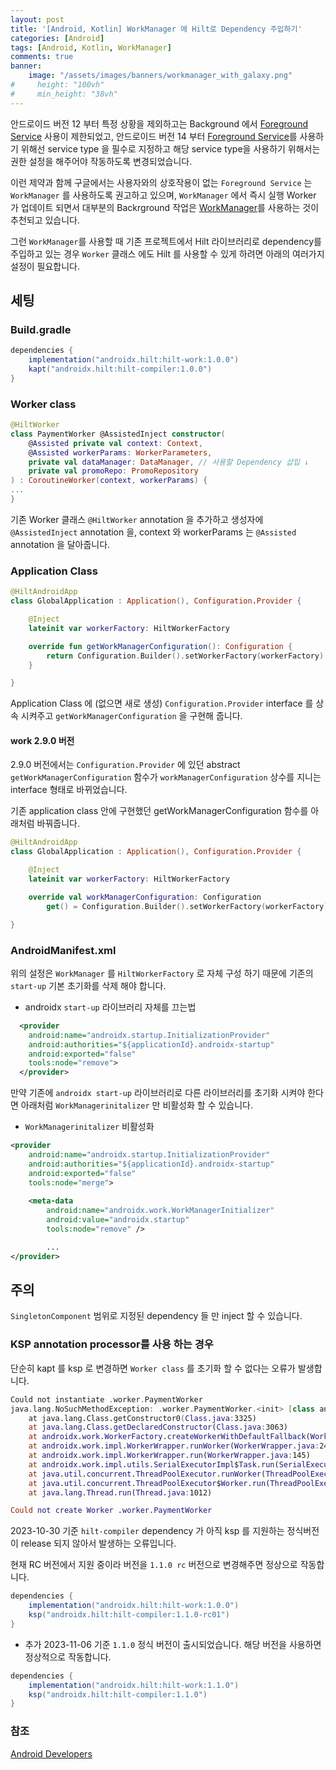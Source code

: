 ```yaml
---
layout: post
title: '[Android, Kotlin] WorkManager 에 Hilt로 Dependency 주입하기'
categories: [Android]
tags: [Android, Kotlin, WorkManager]
comments: true
banner:
    image: "/assets/images/banners/workmanager_with_galaxy.png"
#     height: "100vh"
#     min_height: "38vh"
---
```


안드로이드 버전 12 부터 특정 상황을 제외하고는 Background 에서 [Foreground Service][android12] 사용이 제한되었고, 
안드로이드 버전 14 부터 [Foreground Service][android14]를 사용하기 위해선 service type 을 필수로 지정하고 
해당 service type을 사용하기 위해서는 권한 설정을 해주어야 작동하도록 변경되었습니다.

이런 제약과 함께 구글에서는 사용자와의 상호작용이 없는 `Foreground Service` 는 `WorkManager` 를 사용하도록 권고하고 있으며,
`WorkManager` 에서 즉시 실행 Worker 가 업데이트 되면서 대부분의 Backrground 작업은 [WorkManager][backgroundRecommend]를 사용하는 것이 추천되고 있습니다.


그런 `WorkManager`를 사용할 때 기존 프로젝트에서 Hilt 라이브러리로 dependency를 주입하고 있는 경우
`Worker` 클래스 에도 Hilt 를 사용할 수 있게 하려면 아래의 여러가지 설정이 필요합니다.

## 세팅

### Build.gradle

```gradle
dependencies {
    implementation("androidx.hilt:hilt-work:1.0.0")
    kapt("androidx.hilt:hilt-compiler:1.0.0")
}
```

### Worker class
```kotlin
@HiltWorker
class PaymentWorker @AssistedInject constructor(
    @Assisted private val context: Context,
    @Assisted workerParams: WorkerParameters,
    private val dataManager: DataManager, // 사용할 Dependency 삽입 ↓
    private val promoRepo: PromoRepository
) : CoroutineWorker(context, workerParams) {
...
}
```

기존 Worker 클래스 `@HiltWorker` annotation 을 추가하고 생성자에 `@AssistedInject` annotation 을, context 와 workerParams 는 `@Assisted` annotation 을 달아줍니다.

### Application Class
```kotlin
@HiltAndroidApp
class GlobalApplication : Application(), Configuration.Provider {

	@Inject
    lateinit var workerFactory: HiltWorkerFactory

    override fun getWorkManagerConfiguration(): Configuration {
        return Configuration.Builder().setWorkerFactory(workerFactory).build()
    }

}
```

Application Class 에 (없으면 새로 생성) `Configuration.Provider` interface 를 상속 시켜주고 `getWorkManagerConfiguration` 을 구현해 줍니다. 

#### work 2.9.0 버전

2.9.0 버전에서는 `Configuration.Provider` 에 있던 abstract `getWorkManagerConfiguration` 함수가 `workManagerConfiguration` 상수를 지니는 interface 형태로 바뀌었습니다.

기존 application class 안에 구현했던 getWorkManagerConfiguration 함수를 아래처럼 바꿔줍니다.
```kotlin
@HiltAndroidApp
class GlobalApplication : Application(), Configuration.Provider {

	@Inject
    lateinit var workerFactory: HiltWorkerFactory

    override val workManagerConfiguration: Configuration
        get() = Configuration.Builder().setWorkerFactory(workerFactory).build()

}
```

### AndroidManifest.xml

위의 설정은 `WorkManager` 를 `HiltWorkerFactory` 로 자체 구성 하기 때문에 기존의 `start-up` 기본 초기화를 삭제 해야 합니다.

- androidx `start-up` 라이브러리 자체를 끄는법

```xml
  <provider
    android:name="androidx.startup.InitializationProvider"
    android:authorities="${applicationId}.androidx-startup"
    android:exported="false"
    tools:node="remove">
  </provider>
```

만약 기존에 `androidx start-up` 라이브러리로 다른 라이브러리를 초기화 시켜야 한다면 아래처럼 `WorkManagerinitalizer` 만 비활성화 할 수 있습니다.

- `WorkManagerinitalizer` 비활성화

```xml
<provider
    android:name="androidx.startup.InitializationProvider"
    android:authorities="${applicationId}.androidx-startup"
    android:exported="false"
    tools:node="merge">
    
    <meta-data
        android:name="androidx.work.WorkManagerInitializer"
        android:value="androidx.startup"
        tools:node="remove" />

		...
</provider>
```

## 주의

`SingletonComponent` 범위로 지정된 dependency 들 만 inject 할 수 있습니다.

### KSP annotation processor를 사용 하는 경우

단순히 kapt 를 ksp 로 변경하면 `Worker class` 를 초기화 할 수 없다는 오류가 발생합니다.

```kotlin
Could not instantiate .worker.PaymentWorker
java.lang.NoSuchMethodException: .worker.PaymentWorker.<init> [class android.content.Context, class androidx.work.WorkerParameters]
	at java.lang.Class.getConstructor0(Class.java:3325)
	at java.lang.Class.getDeclaredConstructor(Class.java:3063)
	at androidx.work.WorkerFactory.createWorkerWithDefaultFallback(WorkerFactory.java:95)
	at androidx.work.impl.WorkerWrapper.runWorker(WorkerWrapper.java:243)
	at androidx.work.impl.WorkerWrapper.run(WorkerWrapper.java:145)
	at androidx.work.impl.utils.SerialExecutorImpl$Task.run(SerialExecutorImpl.java:96)
	at java.util.concurrent.ThreadPoolExecutor.runWorker(ThreadPoolExecutor.java:1145)
	at java.util.concurrent.ThreadPoolExecutor$Worker.run(ThreadPoolExecutor.java:644)
	at java.lang.Thread.run(Thread.java:1012)

Could not create Worker .worker.PaymentWorker
```

2023-10-30 기준 `hilt-compiler` dependency 가 아직 ksp 를 지원하는 정식버전이 release 되지 않아서 발생하는 오류입니다.

현재 RC 버전에서 지원 중이라 버전을  `1.1.0 rc` 버전으로 변경해주면 정상으로 작동합니다.

```gradle
dependencies {
    implementation("androidx.hilt:hilt-work:1.0.0")
    ksp("androidx.hilt:hilt-compiler:1.1.0-rc01")
}
```

+ 추가 2023-11-06 기준 `1.1.0` 정식 버전이 출시되었습니다. 해당 버전을 사용하면 정상적으로 작동합니다.

```gradle
dependencies {
    implementation("androidx.hilt:hilt-work:1.1.0")
    ksp("androidx.hilt:hilt-compiler:1.1.0")
}
```

### 참조
[Android Developers](https://developer.android.com/training/dependency-injection/hilt-jetpack?hl=ko#workmanager)

[android12]: https://developer.android.com/about/versions/12/foreground-services?hl=ko
[android14]: https://developer.android.com/about/versions/14/changes/fgs-types-required?hl=ko
[backgroundRecommend]: https://developer.android.com/guide/background?hl=ko
